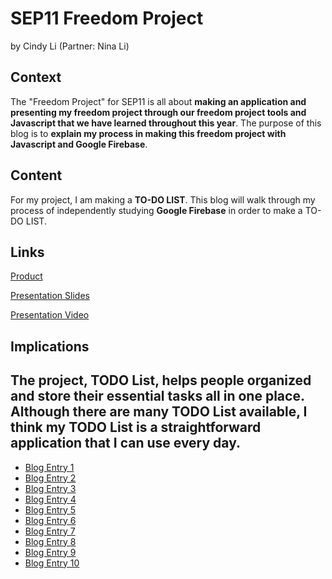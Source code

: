 # SEP11 Freedom Project
by Cindy Li (Partner: Nina Li)

## Context
The "Freedom Project" for SEP11 is all about **making an application and presenting my freedom project through our freedom project tools and Javascript that we have learned throughout this year**. The purpose of this blog is to **explain my process in making this freedom project with Javascript and Google Firebase**.

## Content
For my project, I am making a **TO-DO LIST**. This blog will walk through my process of independently studying **Google Firebase** in order to make a TO-DO LIST.

## Links

[Product](https://cindyl5697.github.io/SEP11-Cindy-Nina-FP/)

[Presentation Slides](https://docs.google.com/presentation/d/1Y7oXYCHGzULVal5NHQbJWpJFIezlNyaMvGYY4W0Cx1Q/edit?usp=sharing)

[Presentation Video](https://drive.google.com/file/d/1rPK3Cr8O7KryJJdF7C28gTWj6cvQ8wrz/view?usp=sharing)

## Implications
The project, TODO List, helps people organized and store their essential tasks all in one place. Although there are many TODO List available, I think my TODO List is a straightforward application that I can use every day. 
---

* [Blog Entry 1](entries/entry01.md)
* [Blog Entry 2](entries/entry02.md)
* [Blog Entry 3](entries/entry03.md)
* [Blog Entry 4](entries/entry04.md)
* [Blog Entry 5](entries/entry05.md)
* [Blog Entry 6](entries/entry06.md)
* [Blog Entry 7](entries/entry07.md)
* [Blog Entry 8](entries/entry08.md)
* [Blog Entry 9](entries/entry09.md)
* [Blog Entry 10](entries/entry10.md)
